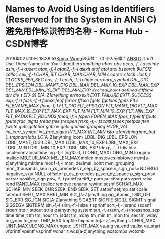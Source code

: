 # Names to Avoid Using as Identifiers (Reserved for the System in ANSI C)避免用作标识符的名称 - Koma Hub - CSDN博客
2019年02月10日 18:38:53[Koma_Wong](https://me.csdn.net/Rong_Toa)阅读数：70
个人分类：[ANSI C](https://blog.csdn.net/Rong_Toa/article/category/8653945)
Don't Use These Names for Your Identifiers
_anything
abort abs acos,-f,-l asctime
asin,-f,-l assert atan,-f,-l atan2,-f,-l
atexit atof atoi atol
bsearch BUFSIZ calloc ceil,-f,-l
CHAR_BIT CHAR_MAX CHAR_MIN clearerr
clock clock_t CLOCKS_PER_SEC cos,-f,-l
cosh,-f,-l ctime currency_symbol DBL_DIG
DBL_EPSILON DBL_MANT_DIG DBL_MAX DBL_MAX_10_EXP
DBL_MAX_EXP DBL_MIN DBL_MIN_10_EXP DBL_MIN_EXP
decimal_point defined difftime div
div_t E[0-9] E[A-Z]anything
errno exit EXIT_FAILURE EXIT_SUCCESS
exp,-f,-l fabs,-f,-l fclose feof
ferror fflush fgetc fgetpos
fgets FILE FILENAME_MAX floor,-f,-l
FLT_DIG FLT_EPSILON FLT_MANT_DIG FLT_MAX
FLT_MAX_10_EXP FLT_MAX_EXP FLT_MIN FLT_MIN_10_EXP
FLT_MIN_EXP FLT_RADIX FLT_ROUNDS fmod,-f,-l
fopen FOPEN_MAX fpos_t fprintf
fputc fputs frac_digits fread
free freopen frexp,-f,-l fscanf
fseek fsetpos ftell fwrite
getc getchar getenv gets
gmtime grouping HUGE_VAL int_curr_symbol
int_frac_digits INT_MAX INT_MIN is[a-z]anything
jmp_buf L_tmpnam labs LC_[A-Z]anything
lconv LDBL_DIG LDBL_EPSILON LDBL_MANT_DIG
LDBL_MAX LDBL_MAX_10_EXP LDBL_MAX_EXP LDBL_MIN
LDBL_MIN_10_EXP LDBL_MIN_EXP ldexp,-f,-l ldiv
ldiv_t localeconv localtime log,-f,-l
log10,-f,-l LONG_MAX LONG_MIN longjmp
malloc MB_CUR_MAX MB_LEN_MAX mblen
mbstowcs mbtowc mem[a-z]anything mktime
modf,-f,-l mon_decimal_point mon_grouping mon_thousands_sep
n_cs_precedes n_sep_by_space n_sign_posn NDEBUG
negative_sign NULL
offsetof p_cs_precedes p_sep_by_space p_sign_posn
perror positive_sign pow,-f,-l printf
ptrdiff_t putc putchar puts
qsort raise rand RAND_MAX
realloc remove rename rewind
scanf SCHAR_MAX SCHAR_MIN SEEK_CUR
SEEK_END SEEK_SET setbuf setjmp
setlocale setvbuf SHRT_MAX SHRT_MIN
SIG_[A-Z]anything sig_atomic_t SIG_DFL SIG_ERR
SIG_IGN SIG[A-Z]anything SIGABRT SIGFPE
SIGILL SIGINT signal SIGSEGV
SIGTERM sin,-f,-l sinh,-f,-l size_t
sprintf sqrt,-f,-l
srand sscanf stderr stdin
stdout str[a-z]anything system tan,-f,-l
tanh,-f,-l thousands_sep time time_t
tm tm_hour tm_isdst tm_mday
tm_min tm_mon tm_sec tm_wday
tm_yday tm_year TMP_MAX tmpfile
tmpnam to[a-z]anything UCHAR_MAX UINT_MAX
ULONG_MAX ungetc USHRT_MAX va_arg
va_end va_list va_start vfprintf
vprintf vsprintf wchar_t wcs[a-z]anything
wcstombs wctomb
